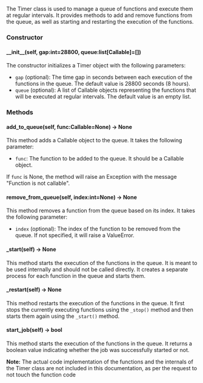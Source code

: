 The Timer class is used to manage a queue of functions and execute them at regular intervals. It provides methods to add and remove functions from the queue, as well as starting and restarting the execution of the functions.

### Constructor

#### \_\_init__(self, gap:int=28800, queue:list[Callable]=[])

The constructor initializes a Timer object with the following parameters:

- `gap` (optional): The time gap in seconds between each execution of the functions in the queue. The default value is 28800 seconds (8 hours).
- `queue` (optional): A list of Callable objects representing the functions that will be executed at regular intervals. The default value is an empty list.

### Methods

#### add_to_queue(self, func:Callable=None) -> None

This method adds a Callable object to the queue. It takes the following parameter:

- `func`: The function to be added to the queue. It should be a Callable object.

If `func` is None, the method will raise an Exception with the message "Function is not callable".

#### remove_from_queue(self, index:int=None) -> None

This method removes a function from the queue based on its index. It takes the following parameter:

- `index` (optional): The index of the function to be removed from the queue. If not specified, it will raise a ValueError.

#### \_start(self) -> None

This method starts the execution of the functions in the queue. It is meant to be used internally and should not be called directly. It creates a separate process for each function in the queue and starts them.

#### \_restart(self) -> None

This method restarts the execution of the functions in the queue. It first stops the currently executing functions using the `_stop()` method and then starts them again using the `_start()` method.

#### start_job(self) -> bool

This method starts the execution of the functions in the queue. It returns a boolean value indicating whether the job was successfully started or not.

**Note:** The actual code implementation of the functions and the internals of the Timer class are not included in this documentation, as per the request to not touch the function code